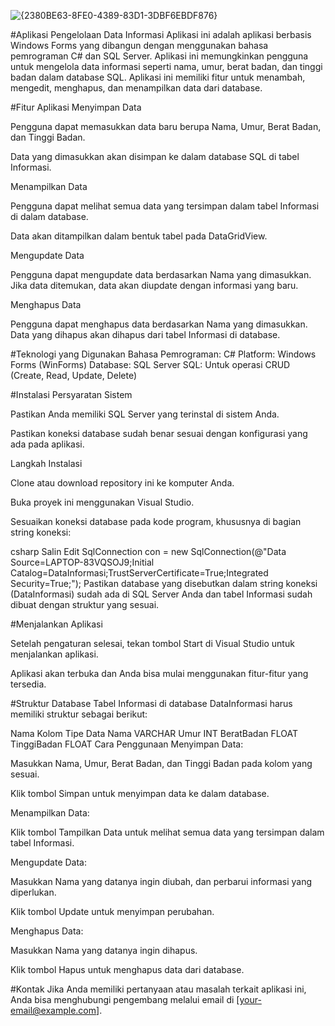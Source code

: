 ![{2380BE63-8FE0-4389-83D1-3DBF6EBDF876}](https://github.com/user-attachments/assets/a73fcf25-3fc5-4cc9-8e3c-39e6d38fb3d1)


#Aplikasi Pengelolaan Data Informasi
Aplikasi ini adalah aplikasi berbasis Windows Forms yang dibangun dengan menggunakan bahasa pemrograman C# dan SQL Server. Aplikasi ini memungkinkan pengguna untuk mengelola data informasi seperti nama, umur, berat badan, dan tinggi badan dalam database SQL. Aplikasi ini memiliki fitur untuk menambah, mengedit, menghapus, dan menampilkan data dari database.

#Fitur Aplikasi
Menyimpan Data

Pengguna dapat memasukkan data baru berupa Nama, Umur, Berat Badan, dan Tinggi Badan.

Data yang dimasukkan akan disimpan ke dalam database SQL di tabel Informasi.

Menampilkan Data

Pengguna dapat melihat semua data yang tersimpan dalam tabel Informasi di dalam database.

Data akan ditampilkan dalam bentuk tabel pada DataGridView.

Mengupdate Data

Pengguna dapat mengupdate data berdasarkan Nama yang dimasukkan. Jika data ditemukan, data akan diupdate dengan informasi yang baru.

Menghapus Data

Pengguna dapat menghapus data berdasarkan Nama yang dimasukkan. Data yang dihapus akan dihapus dari tabel Informasi di database.

#Teknologi yang Digunakan
Bahasa Pemrograman: C#
Platform: Windows Forms (WinForms)
Database: SQL Server
SQL: Untuk operasi CRUD (Create, Read, Update, Delete)

#Instalasi
Persyaratan Sistem

Pastikan Anda memiliki SQL Server yang terinstal di sistem Anda.

Pastikan koneksi database sudah benar sesuai dengan konfigurasi yang ada pada aplikasi.

Langkah Instalasi

Clone atau download repository ini ke komputer Anda.

Buka proyek ini menggunakan Visual Studio.

Sesuaikan koneksi database pada kode program, khususnya di bagian string koneksi:

csharp
Salin
Edit
SqlConnection con = new SqlConnection(@"Data Source=LAPTOP-83VQSOJ9;Initial Catalog=DataInformasi;TrustServerCertificate=True;Integrated Security=True;");
Pastikan database yang disebutkan dalam string koneksi (DataInformasi) sudah ada di SQL Server Anda dan tabel Informasi sudah dibuat dengan struktur yang sesuai.

#Menjalankan Aplikasi

Setelah pengaturan selesai, tekan tombol Start di Visual Studio untuk menjalankan aplikasi.

Aplikasi akan terbuka dan Anda bisa mulai menggunakan fitur-fitur yang tersedia.

#Struktur Database
Tabel Informasi di database DataInformasi harus memiliki struktur sebagai berikut:


Nama Kolom	Tipe Data
Nama	VARCHAR
Umur	INT
BeratBadan	FLOAT
TinggiBadan	FLOAT
Cara Penggunaan
Menyimpan Data:

Masukkan Nama, Umur, Berat Badan, dan Tinggi Badan pada kolom yang sesuai.

Klik tombol Simpan untuk menyimpan data ke dalam database.

Menampilkan Data:

Klik tombol Tampilkan Data untuk melihat semua data yang tersimpan dalam tabel Informasi.

Mengupdate Data:

Masukkan Nama yang datanya ingin diubah, dan perbarui informasi yang diperlukan.

Klik tombol Update untuk menyimpan perubahan.

Menghapus Data:

Masukkan Nama yang datanya ingin dihapus.

Klik tombol Hapus untuk menghapus data dari database.

#Kontak
Jika Anda memiliki pertanyaan atau masalah terkait aplikasi ini, Anda bisa menghubungi pengembang melalui email di [your-email@example.com].
